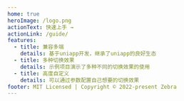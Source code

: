 ```yaml
---
home: true
heroImage: /logo.png
actionText: 快速上手 →
actionLink: /guide/
features:
  - title: 兼容多端
    details: 基于uniapp开发，继承了uniapp的良好生态
  - title: 多种切换效果
    details: 示例项目演示了多种不同的切换效果的使用
  - title: 高度自定义
    details: 可以通过参数配置自己想要的切换效果
footer: MIT Licensed | Copyright © 2022-present Zebra
---
```

